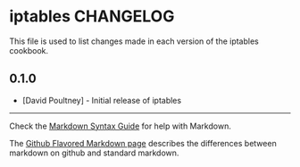 iptables CHANGELOG
==================

This file is used to list changes made in each version of the iptables cookbook.

0.1.0
-----
- [David Poultney] - Initial release of iptables

- - -
Check the [Markdown Syntax Guide](http://daringfireball.net/projects/markdown/syntax) for help with Markdown.

The [Github Flavored Markdown page](http://github.github.com/github-flavored-markdown/) describes the differences between markdown on github and standard markdown.

